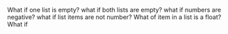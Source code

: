 What if one list is empty?
what if both lists are empty?
what if numbers are negative?
what if list items are not number?
What of item in a list is a float?
What if 